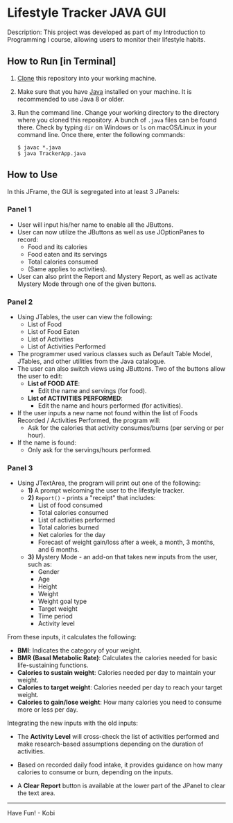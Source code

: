 # Lifestyle Tracker JAVA GUI

Description: This project was developed as part of my Introduction to Programming I course, allowing users to monitor their lifestyle habits.

## How to Run [in Terminal]

1. [Clone](https://docs.github.com/en/repositories/creating-and-managing-repositories/cloning-a-repository) this repository into your working machine.
2. Make sure that you have [Java](https://www.oracle.com/java/technologies/downloads/) installed on your machine. It is recommended to use Java 8 or older.
3. Run the command line. Change your working directory to the directory where you cloned this repository. A bunch of `.java` files can be found there. Check by typing `dir` on Windows or `ls` on macOS/Linux in your command line. Once there, enter the following commands:

    ```console
    $ javac *.java
    $ java TrackerApp.java
    ```

## How to Use

In this JFrame, the GUI is segregated into at least 3 JPanels:

### Panel 1
- User will input his/her name to enable all the JButtons.  
- User can now utilize the JButtons as well as use JOptionPanes to record:
  - Food and its calories  
  - Food eaten and its servings  
  - Total calories consumed  
  - (Same applies to activities).  
- User can also print the Report and Mystery Report, as well as activate Mystery Mode through one of the given buttons.

### Panel 2
- Using JTables, the user can view the following:
  - List of Food  
  - List of Food Eaten  
  - List of Activities  
  - List of Activities Performed  
- The programmer used various classes such as Default Table Model, JTables, and other utilities from the Java catalogue.  
- The user can also switch views using JButtons. Two of the buttons allow the user to edit:
  - **List of FOOD ATE**:
    - Edit the name and servings (for food).  
  - **List of ACTIVITIES PERFORMED**:
    - Edit the name and hours performed (for activities).  
- If the user inputs a new name not found within the list of Foods Recorded / Activities Performed, the program will:
  - Ask for the calories that activity consumes/burns (per serving or per hour).  
- If the name is found:
  - Only ask for the servings/hours performed.

### Panel 3
- Using JTextArea, the program will print out one of the following:
  - **1)** A prompt welcoming the user to the lifestyle tracker.  
  - **2)** `Report()` - prints a "receipt" that includes:  
    - List of food consumed  
    - Total calories consumed  
    - List of activities performed  
    - Total calories burned  
    - Net calories for the day  
    - Forecast of weight gain/loss after a week, a month, 3 months, and 6 months.  
  - **3)** Mystery Mode - an add-on that takes new inputs from the user, such as:  
    - Gender  
    - Age  
    - Height  
    - Weight  
    - Weight goal type  
    - Target weight  
    - Time period  
    - Activity level  

From these inputs, it calculates the following:
- **BMI**: Indicates the category of your weight.  
- **BMR (Basal Metabolic Rate)**: Calculates the calories needed for basic life-sustaining functions.  
- **Calories to sustain weight**: Calories needed per day to maintain your weight.  
- **Calories to target weight**: Calories needed per day to reach your target weight.  
- **Calories to gain/lose weight**: How many calories you need to consume more or less per day.  

Integrating the new inputs with the old inputs:  
- The **Activity Level** will cross-check the list of activities performed and make research-based assumptions depending on the duration of activities.  
- Based on recorded daily food intake, it provides guidance on how many calories to consume or burn, depending on the inputs.

- A **Clear Report** button is available at the lower part of the JPanel to clear the text area.

---

Have Fun! - Kobi
